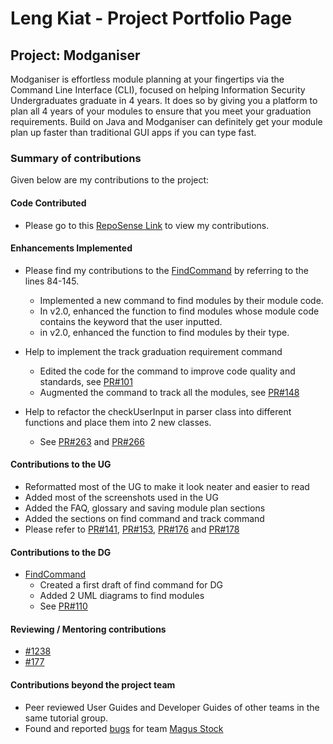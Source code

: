 # Leng Kiat - Project Portfolio Page

## Project: Modganiser

Modganiser is effortless module planning at your fingertips via the Command Line Interface (CLI), focused on helping Information Security Undergraduates graduate in 4 years. It does so by giving you a platform to plan all 4 years of your modules to ensure that you meet your graduation requirements.
Build on Java and Modganiser can definitely get your module plan up faster than traditional GUI apps if you can type fast.

### Summary of contributions
Given below are my contributions to the project:

#### Code Contributed
* Please go to this [RepoSense Link](https://nus-cs2113-ay2223s2.github.io/tp-dashboard/?search=thiolk&sort=groupTitle&sortWithin=title&timeframe=commit&mergegroup=&groupSelect=groupByRepos&breakdown=true&checkedFileTypes=docs~functional-code~test-code~other&since=2023-02-17) to view my contributions.

#### Enhancements Implemented
* Please find my contributions to the [FindCommand](https://github.com/AY2223S2-CS2113T-T09-4/tp/blob/master/src/main/java/seedu/duke/ModuleList.java) by referring to the lines 84-145.
    * Implemented a new command to find modules by their module code.
    * In v2.0, enhanced the function to find modules whose module code contains the keyword that the user inputted.
    * in v2.0, enhanced the function to find modules by their type.

* Help to implement the track graduation requirement command
    * Edited the code for the command to improve code quality and standards, see [PR#101](https://github.com/AY2223S2-CS2113T-T09-4/tp/pull/101)
    * Augmented the command to track all the modules, see [PR#148](https://github.com/AY2223S2-CS2113T-T09-4/tp/pull/148)
  
* Help to refactor the checkUserInput in parser class into different functions and place them into 2 new classes.
    * See [PR#263](https://github.com/AY2223S2-CS2113T-T09-4/tp/pull/263) and [PR#266](https://github.com/AY2223S2-CS2113T-T09-4/tp/pull/266)  

<div style="page-break-after: always;"></div>

#### Contributions to the UG
* Reformatted most of the UG to make it look neater and easier to read
* Added most of the screenshots used in the UG
* Added the FAQ, glossary and saving module plan sections
* Added the sections on find command and track command
* Please refer to [PR#141](https://github.com/AY2223S2-CS2113T-T09-4/tp/pull/141), [PR#153](https://github.com/AY2223S2-CS2113T-T09-4/tp/pull/153), [PR#176](https://github.com/AY2223S2-CS2113T-T09-4/tp/pull/176) and [PR#178](https://github.com/AY2223S2-CS2113T-T09-4/tp/pull/178)

#### Contributions to the DG
* [FindCommand](https://github.com/AY2223S2-CS2113T-T09-4/tp/blob/master/docs/DeveloperGuide.md#34-find-modules)
    * Created a first draft of find command for DG
    * Added 2 UML diagrams to find modules
    * See [PR#110](https://github.com/AY2223S2-CS2113T-T09-4/tp/pull/110)

#### Reviewing / Mentoring contributions
* [#1238](https://github.com/AY2223S2-CS2113T-T09-4/tp/pull/238)
* [#177](https://github.com/AY2223S2-CS2113T-T09-4/tp/pull/177)


#### Contributions beyond the project team
* Peer reviewed User Guides and Developer Guides of other teams in the same tutorial group.
* Found and reported [bugs](https://github.com/Thiolk/ped/issues) for team [Magus Stock](https://github.com/AY2223S2-CS2113-W12-3/tp)


